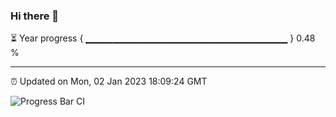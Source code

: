### Hi there 👋

⏳ Year progress { ▁▁▁▁▁▁▁▁▁▁▁▁▁▁▁▁▁▁▁▁▁▁▁▁▁▁▁▁▁▁ } 0.48 %

---

⏰ Updated on Mon, 02 Jan 2023 18:09:24 GMT

![Progress Bar CI](https://github.com/Shyam-Makwana/GitHub-Actions-Demo/workflows/Progress%20Bar%20CI/badge.svg)
